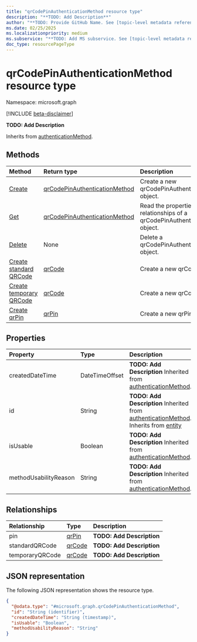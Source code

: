 ```yaml
---
title: "qrCodePinAuthenticationMethod resource type"
description: "**TODO: Add Description**"
author: "**TODO: Provide GitHub Name. See [topic-level metadata reference](https://aka.ms/msgo?pagePath=Document-APIs/Guidelines/Metadata)**"
ms.date: 02/25/2025
ms.localizationpriority: medium
ms.subservice: "**TODO: Add MS subservice. See [topic-level metadata reference](https://aka.ms/msgo?pagePath=Document-APIs/Guidelines/Metadata)**"
doc_type: resourcePageType
---
```


# qrCodePinAuthenticationMethod resource type

Namespace: microsoft.graph

[!INCLUDE [beta-disclaimer](../../includes/beta-disclaimer.md)]

**TODO: Add Description**


Inherits from [authenticationMethod](../resources/authenticationmethod.md).


## Methods
|Method|Return type|Description|
|:---|:---|:---|
|[Create](../api/qrcodepinauthenticationmethod-update.md)|[qrCodePinAuthenticationMethod](../resources/qrcodepinauthenticationmethod.md)|Create a new qrCodePinAuthenticationMethod object.|
|[Get](../api/qrcodepinauthenticationmethod-get.md)|[qrCodePinAuthenticationMethod](../resources/qrcodepinauthenticationmethod.md)|Read the properties and relationships of a qrCodePinAuthenticationMethod object.|
|[Delete](../api/authentication-delete-qrcodepinmethod.md)|None|Delete a qrCodePinAuthenticationMethod object.|
|[Create standard QRCode](../api/qrcodepinauthenticationmethod-post-standardqrcode.md)|[qrCode](../resources/qrcode.md)|Create a new qrCode object.|
|[Create temporary QRCode](../api/qrcodepinauthenticationmethod-post-temporaryqrcode.md)|[qrCode](../resources/qrcode.md)|Create a new qrCode object.|
|[Create qrPin](../api/qrcodepinauthenticationmethod-post-pin.md)|[qrPin](../resources/qrpin.md)|Create a new qrPin object.|

## Properties
|Property|Type|Description|
|:---|:---|:---|
|createdDateTime|DateTimeOffset|**TODO: Add Description** Inherited from [authenticationMethod](../resources/authenticationmethod.md).|
|id|String|**TODO: Add Description** Inherited from [authenticationMethod](../resources/authenticationmethod.md). Inherits from [entity](../resources/entity.md)|
|isUsable|Boolean|**TODO: Add Description** Inherited from [authenticationMethod](../resources/authenticationmethod.md).|
|methodUsabilityReason|String|**TODO: Add Description** Inherited from [authenticationMethod](../resources/authenticationmethod.md).|

## Relationships
|Relationship|Type|Description|
|:---|:---|:---|
|pin|[qrPin](../resources/qrpin.md)|**TODO: Add Description**|
|standardQRCode|[qrCode](../resources/qrcode.md)|**TODO: Add Description**|
|temporaryQRCode|[qrCode](../resources/qrcode.md)|**TODO: Add Description**|

## JSON representation
The following JSON representation shows the resource type.
<!-- {
  "blockType": "resource",
  "keyProperty": "id",
  "@odata.type": "microsoft.graph.qrCodePinAuthenticationMethod",
  "baseType": "microsoft.graph.authenticationMethod",
  "openType": false
}
-->
``` json
{
  "@odata.type": "#microsoft.graph.qrCodePinAuthenticationMethod",
  "id": "String (identifier)",
  "createdDateTime": "String (timestamp)",
  "isUsable": "Boolean",
  "methodUsabilityReason": "String"
}
```

